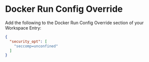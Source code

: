 # Docker Run Config Override

Add the following to the Docker Run Config Override section of your Workspace Entry:

```json
{
  "security_opt": [
    "seccomp=unconfined"
  ]
}
```